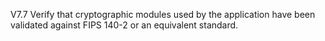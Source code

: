 V7.7 Verify that cryptographic modules used by the application have been validated against FIPS 140-2 or an equivalent standard.